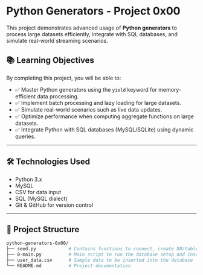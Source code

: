 


# Python Generators - Project 0x00

This project demonstrates advanced usage of **Python generators** to process large datasets efficiently, integrate with SQL databases, and simulate real-world streaming scenarios.

## 📚 Learning Objectives

By completing this project, you will be able to:

- ✅ Master Python generators using the `yield` keyword for memory-efficient data processing.
- ✅ Implement batch processing and lazy loading for large datasets.
- ✅ Simulate real-world scenarios such as live data updates.
- ✅ Optimize performance when computing aggregate functions on large datasets.
- ✅ Integrate Python with SQL databases (MySQL/SQLite) using dynamic queries.

---

## 🛠️ Technologies Used

- Python 3.x
- MySQL
- CSV for data input
- SQL (MySQL dialect)
- Git & GitHub for version control

---

## 📁 Project Structure

```bash
python-generators-0x00/
├── seed.py            # Contains functions to connect, create DB/tables, and seed data
├── 0-main.py          # Main script to run the database setup and insertion
├── user_data.csv      # Sample data to be inserted into the database
└── README.md          # Project documentation
